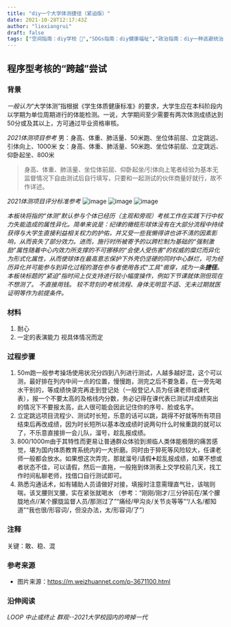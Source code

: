 ```yaml
---
title: "diy一个大学体测捷径（紧迫版）"
date: 2021-10-28T12:17:43Z
author: "liexiangrui"
draft: false
tags: ["空间指南：diy学校 🏫","SDGs指南：diy健康福祉","政治指南：diy一种逃避统治的艺术"]
---
```


## 程序型考核的“跨越”尝试

### 背景
_一般认为_“大学体测”指根据《学生体质健康标准》的要求，大学生应在本科阶段内以学期为单位周期进行的体能检测。一说，大学期间至少需要有两次体测成绩达到50分或及其以上，方可通过毕业资格审核。

_2021体测项目参考_ 
男：身高、体重、肺活量、50米跑、坐位体前屈、立定跳远、引体向上、1000米
女：身高、体重、肺活量、50米跑、坐位体前屈、立定跳远、仰卧起坐、800米
> 身高、体重、肺活量、坐位体前屈、仰卧起坐/引体向上笔者经验为基本无监督情况下自由测试后自行填写，只要和一起测试的伙伴商量好就行，故不作详述。

_2021体测项目评分标准参考_
![image](https://user-images.githubusercontent.com/58796006/139247783-e83a991e-fa24-45d2-94a0-397bb50211ea.jpeg)
![image](https://user-images.githubusercontent.com/58796006/139247821-81e66d24-9e55-4ad7-8dd7-36dc56decc54.jpeg)
![image](https://user-images.githubusercontent.com/58796006/139247849-407ff21a-6863-4043-91f5-e7728ee11a52.jpeg)

_本板块将指的“体测”默认参与个体已经历（主观和旁观）考核工作在实践下行中权力失能造成的属性异化。简单来说是：纪律的橄榄形球体没有在大部分流程中持续获得与大学生直接利益相关权力的护佑，并又受一些我懒得讲也讲不清的因素影响，从而丧失了部分效力。进而，施行时所被寄予的以跨栏制为基础的“强制激励”属性随着中心内效力所支撑的不可挪移的“会使人受伤害”的权威的糜烂而异化为形式化属性，从而使球体在最高意志保护下外壳仍坚硬的同时中心酥烂，可为经历异化并可能参与到异化过程的潜在参与者使用各式“工具”凿穿，成为一条**捷径**。
本板块标题的“紧迫”指时间上仅支持进行较小幅度操作，例如下节课就体测但现在不想测了。
不直接用钱。
较不苛刻的考核流程、身体无明显不适、无未过期就医证明等作为前提条件。_

### 材料
1. 耐心
2. 一定的表演能力
视具体情况而定

### 过程步骤

1. 50m跑一般参考操场使用状况分四到八列进行测试，人越多越好混，这个可以测，最好排在列内中间一点的位置，慢慢跑，测完之后不要急着，在一旁先喝水干别的，等成绩快录完再走到登记处（一般登记人员为任课老师或课代表），报一个不要太高的及格线内分数，务必记得在课代表已测试并成绩突出的情况下不要报太高，此人很可能会因此记住你的序号、脸或名字。
2. 立定跳远项目流程少、测试时长短，乐意的话可以跳，跳得不好就等所有项目结束后再改成绩，因为时长短所以基本改成绩时说两句什么时候重跳的就可以了，不乐意直接排一会儿队，溜号，趁乱报成绩。
3. 800/1000m由于其特性而更易让普通群众体验到濒临人类体能极限的痛苦感觉，堪为国内体质教育系统内的一大折磨。同时由于猝死等风险较大，任课老师一般都会放水。如果想这次弄完，那就溜号/请假➕趁乱报成绩，如果不想或者状态不佳，可以请假，然后一直拖，一般拖到体测表上交学校前几天，找工作时间私聊老师，找借口自行测试即可。
4. 熟悉沟通话术，如有辅助人员请做好对接，填报时注意需理直气壮，该喘则喘，该叉腰则叉腰，实在紧张就喝水
（参考：“刚刚/刚才/三分钟前在/某个朦胧地点//某个朦胧监督人员/那测过了”“痛经/甲沟炎/关节炎等等”“/人名/都知道”“我也很/形容词/，但没办法，太/形容词/了”）

### 注释
关键：敢、稳、混

### 参考来源
- 图片来源：https://m.weizhuannet.com/p-3671100.html

### 沿伸阅读
_LOOP 中止或终止_
_群观--2021大学校园内的垮掉一代_

